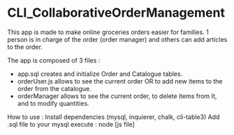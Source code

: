 # CLI_CollaborativeOrderManagement

This app is made to make online groceries orders easier for families. 1 person is in charge of the order (order manager) and others can add articles to the order. 

The app is composed of 3 files :
 - app.sql creates and initialize Order and Catalogue tables.
 - orderUser.js allows to see the current order OR to add new items to the order from the catalogue.
 - orderManager allows to see the current order, to delete items from It, and to modify quantities.


How to use :
  Install dependencies (mysql, inquierer, chalk, cli-table3)
  Add .sql file to your mysql
  execute : node [js file] 
 
